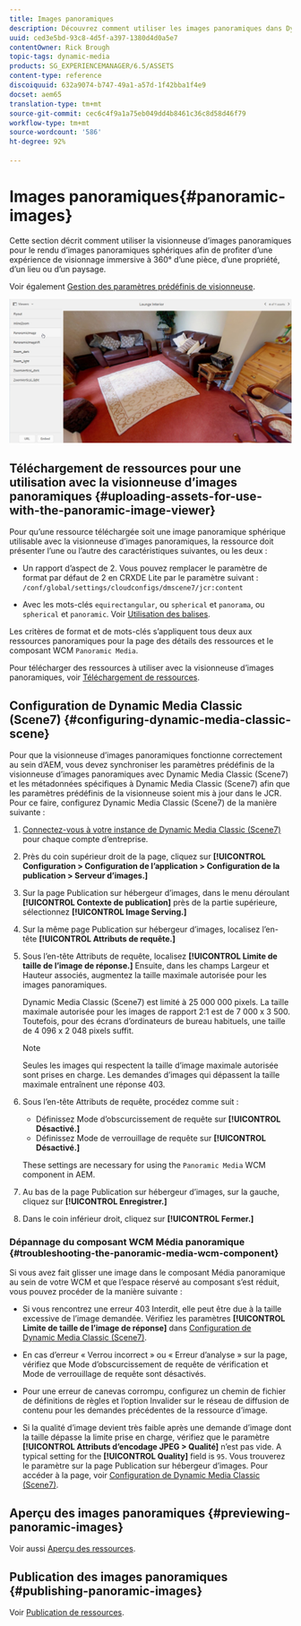 ```yaml
---
title: Images panoramiques
description: Découvrez comment utiliser les images panoramiques dans Dynamic Media.
uuid: ced3e5bd-93c8-4d5f-a397-1380d4d0a5e7
contentOwner: Rick Brough
topic-tags: dynamic-media
products: SG_EXPERIENCEMANAGER/6.5/ASSETS
content-type: reference
discoiquuid: 632a9074-b747-49a1-a57d-1f42bba1f4e9
docset: aem65
translation-type: tm+mt
source-git-commit: cec6c4f9a1a75eb049dd4b8461c36c8d58d46f79
workflow-type: tm+mt
source-wordcount: '586'
ht-degree: 92%

---
```



# Images panoramiques{#panoramic-images}

Cette section décrit comment utiliser la visionneuse d’images panoramiques pour le rendu d’images panoramiques sphériques afin de profiter d’une expérience de visionnage immersive à 360° d’une pièce, d’une propriété, d’un lieu ou d’un paysage.

Voir également [Gestion des paramètres prédéfinis de visionneuse](/help/assets/managing-viewer-presets.md).

![panoramic-image2](assets/panoramic-image2.png)

## Téléchargement de ressources pour une utilisation avec la visionneuse d’images panoramiques {#uploading-assets-for-use-with-the-panoramic-image-viewer}

Pour qu’une ressource téléchargée soit une image panoramique sphérique utilisable avec la visionneuse d’images panoramiques, la ressource doit présenter l’une ou l’autre des caractéristiques suivantes, ou les deux :

* Un rapport d’aspect de 2.
Vous pouvez remplacer le paramètre de format par défaut de 2 en CRXDE Lite par le paramètre suivant :
   `/conf/global/settings/cloudconfigs/dmscene7/jcr:content`

* Avec les mots-clés `equirectangular`, ou `spherical` et `panorama`, ou `spherical` et `panoramic`. Voir [Utilisation des balises](/help/sites-authoring/tags.md).

Les critères de format et de mots-clés s’appliquent tous deux aux ressources panoramiques pour la page des détails des ressources et le composant WCM `Panoramic Media`.

Pour télécharger des ressources à utiliser avec la visionneuse d’images panoramiques, voir [Téléchargement de ressources](/help/assets/manage-assets.md#uploading-assets).

## Configuration de Dynamic Media Classic (Scene7) {#configuring-dynamic-media-classic-scene}

Pour que la visionneuse d’images panoramiques fonctionne correctement au sein d’AEM, vous devez synchroniser les paramètres prédéfinis de la visionneuse d’images panoramiques avec Dynamic Media Classic (Scene7) et les métadonnées spécifiques à Dynamic Media Classic (Scene7) afin que les paramètres prédéfinis de la visionneuse soient mis à jour dans le JCR. Pour ce faire, configurez Dynamic Media Classic (Scene7) de la manière suivante :

1. [Connectez-vous à votre instance de Dynamic Media Classic (Scene7)](https://www.adobe.com/fr/marketing-cloud/experience-manager/scene7-login.html) pour chaque compte d’entreprise.

1. Près du coin supérieur droit de la page, cliquez sur **[!UICONTROL Configuration > Configuration de l’application > Configuration de la publication > Serveur d’images.]**
1. Sur la page Publication sur hébergeur d’images, dans le menu déroulant **[!UICONTROL Contexte de publication]** près de la partie supérieure, sélectionnez **[!UICONTROL Image Serving.]**

1. Sur la même page Publication sur hébergeur d’images, localisez l’en-tête **[!UICONTROL Attributs de requête.]**
1. Sous l’en-tête Attributs de requête, localisez **[!UICONTROL Limite de taille de l’image de réponse.]** Ensuite, dans les champs Largeur et Hauteur associés, augmentez la taille maximale autorisée pour les images panoramiques.

   Dynamic Media Classic (Scene7) est limité à 25 000 000 pixels. La taille maximale autorisée pour les images de rapport 2:1 est de 7 000 x 3 500. Toutefois, pour des écrans d’ordinateurs de bureau habituels, une taille de 4 096 x 2 048 pixels suffit.

   >[!NOTE]
   >
   >Seules les images qui respectent la taille d’image maximale autorisée sont prises en charge. Les demandes d’images qui dépassent la taille maximale entraînent une réponse 403.

1. Sous l’en-tête Attributs de requête, procédez comme suit :

   * Définissez Mode d’obscurcissement de requête sur **[!UICONTROL Désactivé.]**
   * Définissez Mode de verrouillage de requête sur **[!UICONTROL Désactivé.]**

   These settings are necessary for using the `Panoramic Media` WCM component in AEM.

1. Au bas de la page Publication sur hébergeur d’images, sur la gauche, cliquez sur **[!UICONTROL Enregistrer.]**

1. Dans le coin inférieur droit, cliquez sur **[!UICONTROL Fermer.]**

### Dépannage du composant WCM Média panoramique {#troubleshooting-the-panoramic-media-wcm-component}

Si vous avez fait glisser une image dans le composant Média panoramique au sein de votre WCM et que l’espace réservé au composant s’est réduit, vous pouvez procéder de la manière suivante :

* Si vous rencontrez une erreur 403 Interdit, elle peut être due à la taille excessive de l’image demandée. Vérifiez les paramètres **[!UICONTROL Limite de taille de l’image de réponse]** dans [Configuration de Dynamic Media Classic (Scene7)](/help/assets/panoramic-images.md#configuring-dynamic-media-classic-scene).

* En cas d’erreur « Verrou incorrect » ou « Erreur d’analyse » sur la page, vérifiez que Mode d’obscurcissement de requête de vérification et Mode de verrouillage de requête sont désactivés.
* Pour une erreur de canevas corrompu, configurez un chemin de fichier de définitions de règles et l’option Invalider sur le réseau de diffusion de contenu pour les demandes précédentes de la ressource d’image.
* Si la qualité d’image devient très faible après une demande d’image dont la taille dépasse la limite prise en charge, vérifiez que le paramètre **[!UICONTROL Attributs d’encodage JPEG > Qualité]** n’est pas vide. A typical setting for the **[!UICONTROL Quality]** field is `95`. Vous trouverez le paramètre sur la page Publication sur hébergeur d’images. Pour accéder à la page, voir [Configuration de Dynamic Media Classic (Scene7)](/help/assets/panoramic-images.md#configuring-dynamic-media-classic-scene).

## Aperçu des images panoramiques {#previewing-panoramic-images}

Voir aussi [Aperçu des ressources](/help/assets/previewing-assets.md).

## Publication des images panoramiques   {#publishing-panoramic-images}

Voir [Publication de ressources](/help/assets/publishing-dynamicmedia-assets.md).
